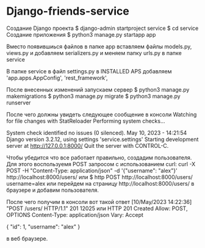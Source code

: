 # Django-friends-service

Создание Django проекта
$ django-admin startproject service 
$ cd service 
Создание приложения
$ python3 manage.py startapp app

Вместо появившиься файлов в папке app вставляем файлы models.py, views.py и добавляем serializers.py и меняем папку urls.py в папке service

В папке service в файл settings.py в INSTALLED APS добавляем 
'app.apps.AppConfig',
'rest_framework',

После внесенных изменений запускаем сервер
$ python3 manage.py makemigrations
$ python3 manage.py migrate
$ python3 manage.py runserver

После чего должны увидеть следующее сообщение в консоли
Watching for file changes with StatReloader
Performing system checks...

System check identified no issues (0 silenced).
May 10, 2023 - 14:21:54
Django version 3.2.12, using settings 'service.settings'
Starting development server at http://127.0.0.1:8000/
Quit the server with CONTROL-C.

Чтобы убедится что все работает правильно, создадим пользователя.
Для этого воспользуемя POST запросом с использованием curl:
curl -X POST -H "Content-Type: application/json" -d '{"username": "alex"}' http://localhost:8000/users/
или $ http POST http://localhost:8000/users/ username=alex
или перейдем на страницу http://localhost:8000/users/ в браузере и добавим пользователя.

После чего получим в консоли вот такой ответ [10/May/2023 14:22:36] "POST /users/ HTTP/1.1" 201 12025
или 
HTTP 201 Created
Allow: POST, OPTIONS
Content-Type: application/json
Vary: Accept

{
"id": 1,
"username": "alex"
}

в веб браузере.
